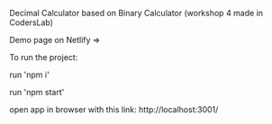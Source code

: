 Decimal Calculator based on Binary Calculator (workshop 4 made in CodersLab)

Demo page on Netlify => 


To run the project:

run 'npm i'

run 'npm start'

open app in browser with this link: http://localhost:3001/